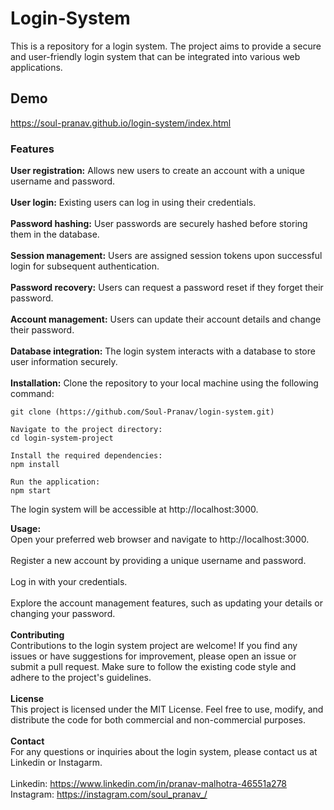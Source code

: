 # Login-System
This is a repository for a login system. The project aims to provide a secure and user-friendly login system that can be integrated into various web applications.
## Demo
https://soul-pranav.github.io/login-system/index.html

### Features
**User registration:** Allows new users to create an account with a unique username and password.
<br><br>
**User login:** Existing users can log in using their credentials.
<br><br>
**Password hashing:** User passwords are securely hashed before storing them in the database.
<br><br>
**Session management:** Users are assigned session tokens upon successful login for subsequent authentication.
<br><br>
**Password recovery:** Users can request a password reset if they forget their password.
<br><br>
**Account management:** Users can update their account details and change their password.
<br><br>
**Database integration:** The login system interacts with a database to store user information securely.
<br><br>
**Installation:** Clone the repository to your local machine using the following command:
```
git clone (https://github.com/Soul-Pranav/login-system.git)
```
```
Navigate to the project directory:
cd login-system-project
```
```
Install the required dependencies:
npm install
```
```
Run the application:
npm start
```
The login system will be accessible at http://localhost:3000.
<br>

**Usage:**
<br>
Open your preferred web browser and navigate to http://localhost:3000.
<br><br>
Register a new account by providing a unique username and password.
<br><br>
Log in with your credentials.
<br><br>
Explore the account management features, such as updating your details or changing your password.
<br><br>
**Contributing**
<br>
Contributions to the login system project are welcome! If you find any issues or have suggestions for improvement, please open an issue or submit a pull request. Make sure to follow the existing code style and adhere to the project's guidelines.
<br><br>
**License**
<br>
This project is licensed under the MIT License. Feel free to use, modify, and distribute the code for both commercial and non-commercial purposes.
<br><br>
**Contact**
<br>
For any questions or inquiries about the login system, please contact us at Linkedin or Instagarm.
<br><br>
Linkedin: https://www.linkedin.com/in/pranav-malhotra-46551a278
<br>
Instagram: https://instagram.com/soul_pranav_/


